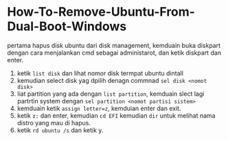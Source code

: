 # How-To-Remove-Ubuntu-From-Dual-Boot-Windows

pertama hapus disk ubuntu dari disk management, kemduain buka diskpart dengan cara menjalankan cmd sebagai administarot, dan ketik diskpart dan enter.
1. ketik `list disk` dan lihat nomor disk termpat ubuntu dintall
2. kemudian select disk yag dpilih denagn commnad `sel disk <nomot disk>`
3. liat partition yang ada dengan `list partition`, kemduain slect lagi partrtin system dengan `sel partition <nomot partisi sistem>`
4. kemduain ketik `assign letter=z`, kemduian enter dan exit.
5. ketik `z:` dan enter, kemudian `cd EFI` kemudian `dir` untuk melihat nama distro yang mau di hapus.
6. ketik `rd ubuntu /s` dan ketik y.
